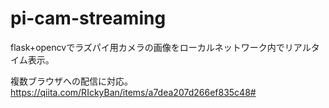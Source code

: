 # pi-cam-streaming

flask+opencvでラズパイ用カメラの画像をローカルネットワーク内でリアルタイム表示。

複数ブラウザへの配信に対応。
https://qiita.com/RIckyBan/items/a7dea207d266ef835c48# 